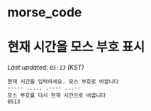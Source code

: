 # morse_code
# 현재 시간을 모스 부호 표시
<!-- MORSE_TIME_START -->
_Last updated: `05:13` (KST)_

```
현재 시간을 입력하세요. 모스 부호로 바꿉니다
----- ..... .---- ...--
모스 부호를 다시 현재 시간으로 바꿉니다
0513
```
<!-- MORSE_TIME_END -->

